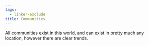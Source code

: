 ```yaml
---
tags:
  - linker-exclude
title: Communities
---
```

All communities exist in this world, and can exist in pretty much any location, however there are clear trends.